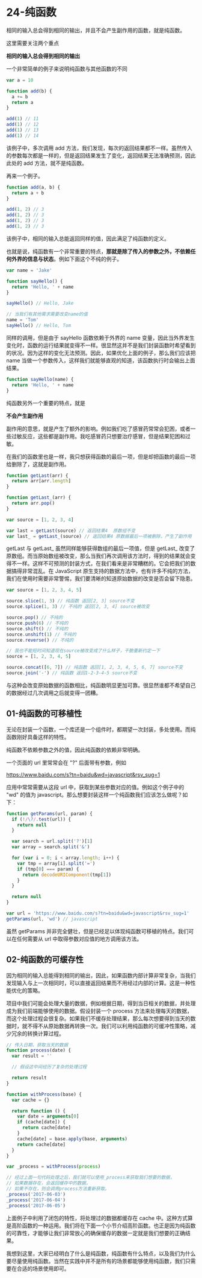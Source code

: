 # 24-纯函数

相同的输入总会得到相同的输出，并且不会产生副作用的函数，就是纯函数。

这里需要关注两个重点

**相同的输入总会得到相同的输出**

一个非常简单的例子来说明纯函数与其他函数的不同

```javascript
var a = 10

function add(b) {
  a += b
  return a
}

add(1) // 11
add(1) // 12
add(1) // 13
add(1) // 14
```

该例子中，多次调用 add 方法，我们发现，每次的返回结果都不一样。虽然传入的参数每次都是一样的，但是返回结果发生了变化，返回结果无法准确预测，因此此处的 add 方法，就不是纯函数。

再来一个例子。

```javascript
function add(a, b) {
  return a + b
}

add(1, 2) // 3
add(1, 2) // 3
add(1, 2) // 3
add(1, 2) // 3
```

该例子中，相同的输入总能返回同样的值，因此满足了纯函数的定义。

也就是说，纯函数有一个非常重要的特点，**那就是除了传入的参数之外，不依赖任何外界的信息与状态**。例如下面这个不纯的例子。

```javascript
var name = 'Jake'

function sayHello() {
  return 'Hello, ' + name
}

sayHello() // Hello, Jake

// 当我们有其他需求需要改变name的值
name = 'Tom'
sayHello() // Hello, Tom
```

同样的调用，但是由于 sayHello 函数依赖于外界的 name 变量，因此当外界发生变化时，函数的运行结果就变得不一样。很显然这并不是我们封装函数时希望看到的状况。因为这样的变化无法预测。因此，如果优化上面的例子，那么我们应该把 name 当做一个参数传入，这样我们就能够直观的知道，该函数执行时会输出上面结果。

```javascript
function sayHello(name) {
  return 'Hello, ' + name
}
```

纯函数另外一个重要的特点，就是

**不会产生副作用**

副作用的意思，就是产生了额外的影响。例如我们吃了感冒药常常会犯困，或者一些过敏反应，这些都是副作用。我吃感冒药只想要治疗感冒，但是结果犯困和过敏。

在我们的函数里也是一样，我只想获得函数的最后一项，但是却把函数的最后一项给删除了，这就是副作用。

```javascript
function getLast(arr) {
  return arr[arr.length]
}

function getLast_(arr) {
  return arr.pop()
}

var source = [1, 2, 3, 4]

var last = getLast(source) // 返回结果4  原数组不变
var last_ = getLast_(source) // 返回结果4 原数据最后一项被删除，产生了副作用
```

getLast 与 getLast\_ 虽然同样能够获得数组的最后一项值，但是 getLast\_ 改变了原数组。而当原始数组被改变，那么当我们再次调用该方法时，得到的结果就会变得不一样。这样不可预测的封装方式，在我们看来是非常糟糕的。它会把我们的数据搞得非常混乱。在 JavaScript 原生支持的数据方法中，也有许多不纯的方法，我们在使用时需要非常警惕，我们要清晰的知道原始数据的改变是否会留下隐患。

```javascript
var source = [1, 2, 3, 4, 5]

source.slice(1, 3) // 纯函数 返回[2, 3] source不变
source.splice(1, 3) // 不纯的 返回[2, 3, 4] source被改变

source.pop() // 不纯的
source.push(6) // 不纯的
source.shift() // 不纯的
source.unshift(1) // 不纯的
source.reverse() // 不纯的

// 我也不能短时间知道现在source被改变成了什么样子，干脆重新约定一下
source = [1, 2, 3, 4, 5]

source.concat([6, 7]) // 纯函数 返回[1, 2, 3, 4, 5, 6, 7] source不变
source.join('-') // 纯函数 返回1-2-3-4-5 source不变
```

与这种会改变原始数据的函数相比，纯函数明显更加可靠。很显然谁都不希望自己的数据经过几次调用之后就变得一团糟。

## 01-纯函数的可移植性

无论在封装一个函数，一个库还是一个组件时，都期望一次封装，多处使用。而纯函数刚好具备这样的特性。

纯函数不依赖参数之外的值，因此纯函数的依赖非常明确。

一个页面的 url 里常常会在 "?" 后面带有参数，例如

https://www.baidu.com/s?tn=baidu&wd=javascript&rsv_sug=1

应用中常常需要从这段 url 中，获取到某些参数对应的值。例如这个例子中的 "wd" 的值为 javascript。那么想要封装这样一个纯函数我们应该怎么做呢？如下：

```javascript
function getParams(url, param) {
  if (!/\?/.test(url)) {
    return null
  }

  var search = url.split('?')[1]
  var array = search.split('&')

  for (var i = 0; i < array.length; i++) {
    var tmp = array[i].split('=')
    if (tmp[0] === param) {
      return decodeURIComponent(tmp[1])
    }
  }

  return null
}

var url = 'https://www.baidu.com/s?tn=baidu&wd=javascript&rsv_sug=1'
getParams(url, 'wd') // javascript
```

虽然 getParams 并非完全健壮，但是已经足以体现纯函数可移植的特点。我们可以在任何需要从 url 中取得参数对应值的地方调用该方法。

## 02-纯函数的可缓存性

因为相同的输入总能得到相同的输出，因此，如果函数内部计算非常复杂，当我们发现输入与上一次相同时，可以直接返回结果而不用经过内部的计算。这是一种性能优化的策略。

项目中我们可能会处理大量的数据，例如根据日期，得到当日相关的数据，并处理成为我们前端能够使用的数据。假设封装一个 process 方法来处理每天的数据，而这个处理过程会很复杂。如果我们不缓存处理结果，那么每次想要得到当天的数据时，就不得不从原始数据再转换一次。我们可以利用纯函数的可缓冲性策略，减少冗余的转换计算过程。

```javascript
// 传入日期，获取当天的数据
function process(date) {
  var result = ''

  // 假设这中间经历了复杂的处理过程

  return result
}

function withProcess(base) {
  var cache = {}

  return function () {
    var date = arguments[0]
    if (cache[date]) {
      return cache[date]
    }
    cache[date] = base.apply(base, arguments)
    return cache[date]
  }
}

var _process = withProcess(process)

// 经过上面一句代码处理之后，我们就可以使用_process来获取我们想要的数据，
// 如果数据存在，会返回缓存中的数据，
// 如果不存在，则会调用process方法重新获取。
_process('2017-06-03')
_process('2017-06-04')
_process('2017-06-05')
```

上面例子中利用了闭包的特性，将处理过的数据都缓存在 cache 中。这种方式算是高阶函数的一种运用。我们将在下面一个小节介绍高阶函数。也正是因为纯函数的可靠性，才能够让我们非常放心的确保缓存的数据一定就是我们想要的正确结果。

我想到这里，大家已经明白了什么是纯函数，纯函数有什么特点，以及我们为什么要尽量使用纯函数。当然在实践中并不是所有的场景都能够使用纯函数，我们只需要在合适的场景使用即可。
